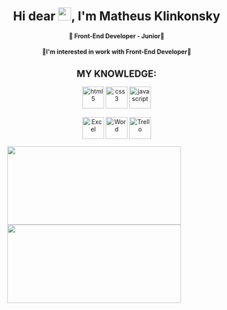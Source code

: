 <h1 align="center">Hi dear <img src="https://raw.githubusercontent.com/kaueMarques/kaueMarques/master/hi.gif" width="30px">, I'm Matheus Klinkonsky</h1>

<h4 align="center"> 👾 Front-End Developer - Junior👾 </h4>
<h4 align="center"> 🌌I'm interested in work with Front-End Developer🌌 </h4>

<h2 align="center"> MY KNOWLEDGE:</h2>

<p align="center">
<img src="https://img.icons8.com/nolan/64/html-5.png" alt="html5"  width="50" height="50"/>
<img src="https://img.icons8.com/nolan/64/css-filetype.png" alt="css3"  width="50" height="50"/>
<img src="https://img.icons8.com/nolan/64/javascript.png" alt="javascript" width="50" height="50"/>
  </br>
  </br>
<img src="https://img.icons8.com/nolan/64/ms-excel.png" alt="Excel" width="50" height="50"/>
<img src="https://img.icons8.com/nolan/64/ms-word.png" alt="Word" width="50" height="50"/>
<img src="https://img.icons8.com/nolan/64/trello.png" alt="Trello" width="50" height="50"/>

</br>

 <div>
  <a href="https://github.com/klinkonskydev">
  <img height="180em" width="400rem" src="https://github-readme-stats.vercel.app/api?username=klinkonskydev&show_icons=true&theme=radical"/>
  <img height="180em" width="400rem" src="https://github-readme-stats.vercel.app/api/top-langs/?username=klinkonskydev&layout=compact&langs_count=7&theme=dracula"/>
</div>

<!-- <h3 align="center"> 🟣 I'am learning React in this moment 🟣 </h3> 

<h4 align="center"> 🌐I’m currently learning <strong>React</strong>🌐 </h4> -->
